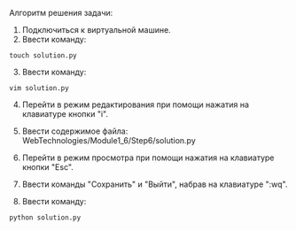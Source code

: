 Алгоритм решения задачи:

 1. Подключиться к виртуальной машине.
 2. Ввести команду:

 ``` touch solution.py ```

 3. Ввести команду:

 ``` vim solution.py ```

 4. Перейти в режим редактирования при помощи нажатия на клавиатуре кнопки "i".

 5. Ввести содержимое файла: WebTechnologies/Module1_6/Step6/solution.py

 6. Перейти в режим просмотра при помощи нажатия на клавиатуре кнопки "Esс".

 7. Ввести команды "Сохранить" и "Выйти", набрав на клавиатуре ":wq".

 8. Ввести команду:

 ``` python solution.py ```
